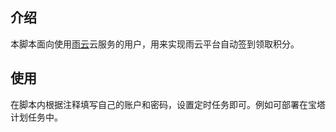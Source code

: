 ## 介绍

本脚本面向使用[雨云](https://www.rainyun.com)云服务的用户，用来实现雨云平台自动签到领取积分。

## 使用

在脚本内根据注释填写自己的账户和密码，设置定时任务即可。例如可部署在宝塔计划任务中。